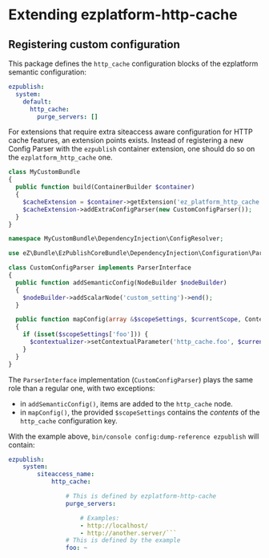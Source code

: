 # Extending ezplatform-http-cache

## Registering custom configuration
This package defines the `http_cache` configuration blocks of the ezplatform semantic configuration:

```yaml
ezpublish:
  system:
    default:
      http_cache:
        purge_servers: []
```

For extensions that require extra siteaccess aware configuration for HTTP cache features,
an extension points exists. Instead of registering a new Config Parser with the `ezpublish`
container extension, one should do so on the `ezplatform_http_cache` one.

```php
class MyCustomBundle
{
  public function build(ContainerBuilder $container)
  {
    $cacheExtension = $container->getExtension('ez_platform_http_cache');
    $cacheExtension->addExtraConfigParser(new CustomConfigParser());
  }
}
```

```php
namespace MyCustomBundle\DependencyInjection\ConfigResolver;

use eZ\Bundle\EzPublishCoreBundle\DependencyInjection\Configuration\ParserInterface;

class CustomConfigParser implements ParserInterface
{
  public function addSemanticConfig(NodeBuilder $nodeBuilder)
  {
    $nodeBuilder->addScalarNode('custom_setting')->end();
  }

  public function mapConfig(array &$scopeSettings, $currentScope, ContextualizerInterface $contextualizer)
  {
    if (isset($scopeSettings['foo'])) {
      $contextualizer->setContextualParameter('http_cache.foo', $currentScope, $scopeSettings['foo']);
    }
  }
}
```

The `ParserInterface` implementation (`CustomConfigParser`) plays the same role than a regular one, with
two exceptions:
- in `addSemanticConfig()`, items are added to the `http_cache` node.
- in `mapConfig()`, the provided `$scopeSettings` contains the *contents* of the `http_cache` configuration key.

With the example above, `bin/console config:dump-reference ezpublish` will contain:

```yaml
ezpublish:
    system:
        siteaccess_name:
            http_cache:

                # This is defined by ezplatform-http-cache
                purge_servers:

                    # Examples:
                    - http://localhost/
                    - http://another.server/```
                # This is defined by the example
                foo: ~
```
